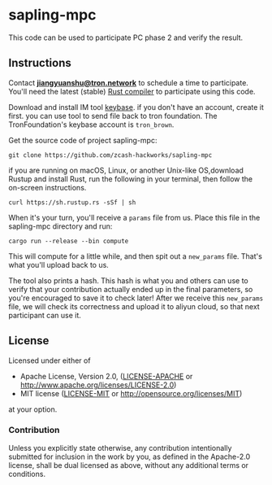 # sapling-mpc

This code can be used to participate PC phase 2 and verify the result.

## Instructions

Contact **jiangyuanshu@tron.network** to schedule a time to participate. You'll need the latest (stable) [Rust compiler](https://www.rust-lang.org/) to participate using this code.

Download and install IM tool [keybase](https://keybase.io/). if you don't have an account, create it first. you can use tool to send file back to tron foundation. The TronFoundation's keybase account is `tron_brown`.

Get the source code of project sapling-mpc:

```
git clone https://github.com/zcash-hackworks/sapling-mpc
```
if you are running on macOS, Linux, or another Unix-like OS,download Rustup and install Rust, run the following in your terminal, then follow the on-screen instructions.
                                                            
```
curl https://sh.rustup.rs -sSf | sh
```

When it's your turn, you'll receive a `params` file from us. Place this file in the sapling-mpc directory and run:

```
cargo run --release --bin compute
```

This will compute for a little while, and then spit out a `new_params` file. That's what you'll upload back to us.

The tool also prints a hash. This hash is what you and others can use to verify that your contribution actually ended up in the final parameters, so you're encouraged to save it to check later! 
After we receive this `new_params` file, we will check its correctness and upload it to aliyun cloud, so that next participant can use it.

## License

Licensed under either of

 * Apache License, Version 2.0, ([LICENSE-APACHE](LICENSE-APACHE) or http://www.apache.org/licenses/LICENSE-2.0)
 * MIT license ([LICENSE-MIT](LICENSE-MIT) or http://opensource.org/licenses/MIT)

at your option.

### Contribution

Unless you explicitly state otherwise, any contribution intentionally
submitted for inclusion in the work by you, as defined in the Apache-2.0
license, shall be dual licensed as above, without any additional terms or
conditions.
